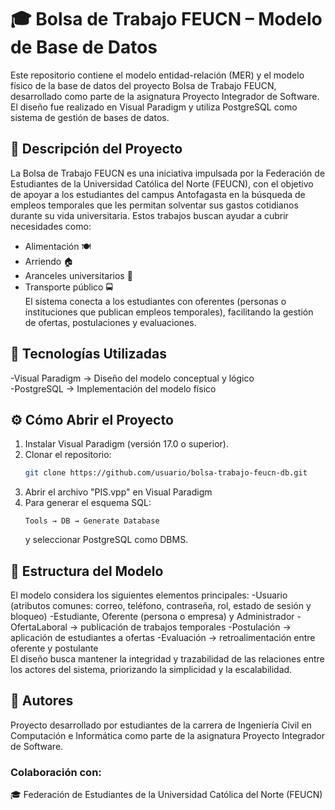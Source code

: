 # 🎓 Bolsa de Trabajo FEUCN – Modelo de Base de Datos
Este repositorio contiene el modelo entidad-relación (MER) y el modelo físico de la base de datos del proyecto Bolsa de Trabajo FEUCN, desarrollado como parte de la asignatura Proyecto Integrador de Software.
El diseño fue realizado en Visual Paradigm y utiliza PostgreSQL como sistema de gestión de bases de datos.

## 📘 Descripción del Proyecto
La Bolsa de Trabajo FEUCN es una iniciativa impulsada por la Federación de Estudiantes de la Universidad Católica del Norte (FEUCN), con el objetivo de apoyar a los estudiantes del campus Antofagasta en la búsqueda de empleos temporales que les permitan solventar sus gastos cotidianos durante su vida universitaria.
Estos trabajos buscan ayudar a cubrir necesidades como:
- Alimentación 🍽️
- Arriendo 🏠
- Aranceles universitarios 💸
- Transporte público 🚍  
El sistema conecta a los estudiantes con oferentes (personas o instituciones que publican empleos temporales), facilitando la gestión de ofertas, postulaciones y evaluaciones.

## 🧠 Tecnologías Utilizadas
-Visual Paradigm → Diseño del modelo conceptual y lógico  
-PostgreSQL → Implementación del modelo físico

## ⚙️ Cómo Abrir el Proyecto
1. Instalar Visual Paradigm (versión 17.0 o superior).
2. Clonar el repositorio:
   ```bash
   git clone https://github.com/usuario/bolsa-trabajo-feucn-db.git
   ```
3. Abrir el archivo "PIS.vpp" en Visual Paradigm
4. Para generar el esquema SQL:
   ```nginx
   Tools → DB → Generate Database
   ```
   y seleccionar PostgreSQL como DBMS.

## 🧩 Estructura del Modelo
El modelo considera los siguientes elementos principales:
-Usuario (atributos comunes: correo, teléfono, contraseña, rol, estado de sesión y bloqueo)
-Estudiante, Oferente (persona o empresa) y Administrador
-OfertaLaboral → publicación de trabajos temporales
-Postulación → aplicación de estudiantes a ofertas
-Evaluación → retroalimentación entre oferente y postulante  
El diseño busca mantener la integridad y trazabilidad de las relaciones entre los actores del sistema, priorizando la simplicidad y la escalabilidad.

## 👥 Autores
Proyecto desarrollado por estudiantes de la carrera de Ingeniería Civil en Computación e Informática
como parte de la asignatura Proyecto Integrador de Software.

### Colaboración con:
🎓 Federación de Estudiantes de la Universidad Católica del Norte (FEUCN)
